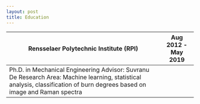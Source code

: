 ```yaml
---
layout: post
title: Education
---
```


| Rensselaer Polytechnic Institute (RPI)                                                                                                                                       | Aug 2012 - May 2019 |
|------------------------------------------------------------------------------------------------------------------------------------------------------------------------------|---------------------|
| Ph.D. in Mechanical Engineering Advisor: Suvranu De  Research Area: Machine learning, statistical analysis, classification  of burn degrees based on image and Raman spectra |                     |
